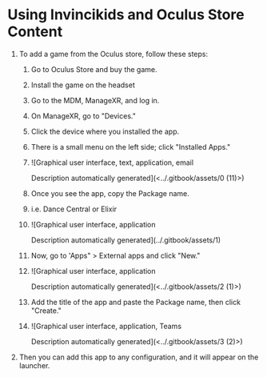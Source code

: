 # Using Invincikids and Oculus Store Content

1. To add a game from the Oculus store, follow these steps:
   1. Go to Oculus Store and buy the game.
   2. Install the game on the headset
   3. Go to the MDM, ManageXR, and log in.
   4. On ManageXR, go to "Devices."
   5. Click the device where you installed the app.
   6. There is a small menu on the left side; click "Installed Apps."
   7. ![Graphical user interface, text, application, email

      Description automatically generated](<../.gitbook/assets/0 (11)>)
   8. Once you see the app, copy the Package name.
   9. i.e. Dance Central or Elixir
   10. ![Graphical user interface, application

       Description automatically generated](../.gitbook/assets/1)
   11. Now, go to 'Apps" > External apps and click "New."
   12. ![Graphical user interface, application

       Description automatically generated](<../.gitbook/assets/2 (1)>)
   13. Add the title of the app and paste the Package name, then click "Create."
   14. ![Graphical user interface, application, Teams

       Description automatically generated](<../.gitbook/assets/3 (2)>)
2. Then you can add this app to any configuration, and it will appear on the launcher.
